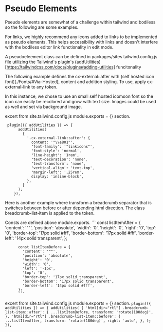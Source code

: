 # Pseudo Elements

Pseudo elements are somewhat of a challenge within tailwind and bodiless so the following are some examples.

For links, we highly recommend any icons added to links to be implemented as pseudo elements.  This helps accessibility with links and doesn't interfere with the bodiless editor link functionality in edit mode.

A pseudoeleement class can be defined in packages/sites tailwind.config.js file utilizing the Tailwind's plugin's (addUtilities)[https://tailwindcss.com/docs/plugins#adding-utilities] funcitonality

The following example defines the cx-external::after with (self hosted icon font)[./Fonts/#Via-Hosted], content and addition styling.
To use, apply cx-external-link to any token.

In this instance, we chose to use an small self hosted icomoon font so the icon can easily be recolored and grow with text size.   Images could be used as well and set via background image.

excert from site.tailwind.config.js module.exports = {} section.
```
 plugin(({ addUtilities }) => {
      addUtilities(
        {
          '.cx-external-link::after': {
            content: '"\\e801"',
            'font-family': '"linkicons"',
            'font-style': 'normal',
            'line-height': '1rem',
            'text-decoration': 'none',
            'text-transform': 'none',
            'vertical-align': 'text-top',
            'margin-left': '.25rem',
            display: 'inline-block',
          },
        }
      );
    }),
 ```

Here is another example where transform a breadcrumb separator that is switches between before or after depending html direction.
The class breadcrumb-list-item is applied to the token.


Consts are defined above module.exports.
          ```
          const listItemAfter = {
            'content': '""',
            'position': 'absolute',
            'width': '0',
            'height': '0',
            'right': '0',
            'top': '0',
            'border-top': '17px solid #fff',
            'border-bottom': '17px solid #fff',
            'border-left': '14px solid transparent',
          };

          const listItemBefore = {
            'content': '""',
            'position': 'absolute',
            'height': '0',
            'width': '0',
            'left': '-1px',
            'top': '0',
            'border-top': '17px solid transparent',
            'border-bottom': '17px solid transparent',
            'border-left': '14px solid #fff',
          };
          ```          

excert from site.tailwind.config.js module.exports = {} section.
          ```
          plugin(({ addUtilities }) => {
            addUtilities(
              {
                'html[dir="rtl"] .breadcrumb-list-item::after': {
                  ...listItemBefore,
                  transform: 'rotate(180deg)',
                },
                'html[dir="rtl"] .breadcrumb-list-item::before': {
                  ...listItemAfter,
                  transform: 'rotate(180deg)',
                  right: 'auto',
                },
           );
          }),
    ```